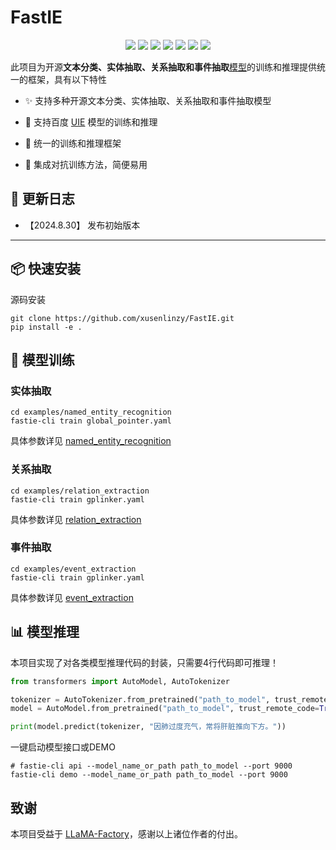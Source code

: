 # FastIE

<p align="center">
    <a href="https://github.com/xusenlinzy/fastie"><img src="https://img.shields.io/github/license/xusenlinzy/fastie"></a>
    <a href=""><img src="https://img.shields.io/badge/python-3.8+-aff.svg"></a>
    <a href=""><img src="https://img.shields.io/badge/pytorch-%3E=2.0-red?logo=pytorch"></a>
    <a href="https://github.com/xusenlinzy/fastie"><img src="https://img.shields.io/github/last-commit/xusenlinzy/fastie"></a>
    <a href="https://github.com/xusenlinzy/fastie"><img src="https://img.shields.io/github/issues/xusenlinzy/fastie?color=9cc"></a>
    <a href="https://github.com/xusenlinzy/fastie"><img src="https://img.shields.io/github/stars/xusenlinzy/fastie?color=ccf"></a>
    <a href="https://github.com/xusenlinzy/fastie"><img src="https://img.shields.io/badge/langurage-py-brightgreen?style=flat&color=blue"></a>
</p>

此项目为开源**文本分类、实体抽取、关系抽取和事件抽取**[模型](MODELS.md)的训练和推理提供统一的框架，具有以下特性


+ ✨ 支持多种开源文本分类、实体抽取、关系抽取和事件抽取模型


+ 👑 支持百度 [UIE](https://github.com/PaddlePaddle/PaddleNLP) 模型的训练和推理


+ 🚀 统一的训练和推理框架


+ 🎯 集成对抗训练方法，简便易用


## 📢 更新日志 

+ 【2024.8.30】 发布初始版本


---

## 📦 快速安装

源码安装

```shell
git clone https://github.com/xusenlinzy/FastIE.git
pip install -e .
```


## 🚀 模型训练

### 实体抽取

```shell
cd examples/named_entity_recognition
fastie-cli train global_pointer.yaml
```

具体参数详见 [named_entity_recognition](./examples/named_entity_recognition)

### 关系抽取

```shell
cd examples/relation_extraction
fastie-cli train gplinker.yaml
```

具体参数详见 [relation_extraction](./examples/relation_extraction)


### 事件抽取

```shell
cd examples/event_extraction
fastie-cli train gplinker.yaml
```

具体参数详见 [event_extraction](./examples/event_extraction)


## 📊 模型推理

本项目实现了对各类模型推理代码的封装，只需要4行代码即可推理！

```python
from transformers import AutoModel, AutoTokenizer

tokenizer = AutoTokenizer.from_pretrained("path_to_model", trust_remote_code=True)
model = AutoModel.from_pretrained("path_to_model", trust_remote_code=True)

print(model.predict(tokenizer, "因肺过度充气，常将肝脏推向下方。"))
```

一键启动模型接口或DEMO

```shell
# fastie-cli api --model_name_or_path path_to_model --port 9000
fastie-cli demo --model_name_or_path path_to_model --port 9000
```


## 致谢

本项目受益于 [LLaMA-Factory](https://github.com/hiyouga/LLaMA-Factory)，感谢以上诸位作者的付出。
